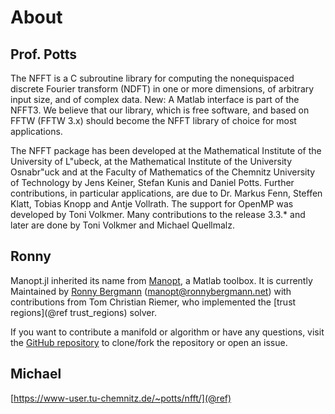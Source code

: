 # About


## Prof. Potts
The NFFT is a C subroutine library for computing the nonequispaced discrete Fourier transform (NDFT) in one or more dimensions, of arbitrary input size, and of complex data. New: A Matlab interface is part of the NFFT3. We believe that our library, which is free software, and based on FFTW (FFTW 3.x) should become the NFFT library of choice for most applications.

The NFFT package has been developed at the Mathematical Institute of the University of L\"ubeck, at the Mathematical Institute of the University Osnabr\"uck and at the Faculty of Mathematics of the Chemnitz University of Technology by Jens Keiner, Stefan Kunis and Daniel Potts. Further contributions, in particular applications, are due to Dr. Markus Fenn, Steffen Klatt, Tobias Knopp and Antje Vollrath. The support for OpenMP was developed by Toni Volkmer. Many contributions to the release 3.3.* and later are done by Toni Volkmer and Michael Quellmalz.

## Ronny
Manopt.jl inherited its name from [Manopt](https://manopt.org), a Matlab toolbox.
It is currently Maintained by [Ronny Bergmann](https://ronnybergmann.net/about.html) (manopt@ronnybergmann.net) with contributions from Tom Christian Riemer, who implemented the [trust regions](@ref trust_regions) solver.

If you want to contribute a manifold or algorithm or have any questions, visit
the [GitHub repository](https://github.com/JuliaManifolds/Manopt.jl/)
to clone/fork the repository or open an issue.

## Michael
[https://www-user.tu-chemnitz.de/~potts/nfft/](@ref)